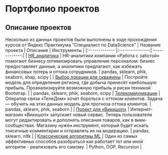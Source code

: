 # Портфолио проектов

## Описание проектов
Несколько из данных проектов были выполнены в ходе прохождения курсов от Яндекс Практикума "Специалист по DataScience"
| Название проекта | Описание | Инструменты |
|:------------- |:---------------:| -------------:|
| [HR_аналитика](https://github.com/OddFeline4/Practicum_projects/tree/main/HR_project)      | HR-аналитики компании «Работа с заботой» помогают бизнесу оптимизировать управление персоналом: бизнес предоставляет данные, а аналитики предлагают, как избежать финансовых потерь и оттока сотрудников.       | pandas, sklearn, phik, seaborn, shap, scipy        |
| [Выбор локации для скважины](https://github.com/OddFeline4/Practicum_projects/tree/main/Oilfield_project)       | Постройте модель для определения региона, где добыча принесёт наибольшую прибыль. Проанализируйте возможную прибыль и риски техникой Bootstrap.       |         |  pandas, sklearn, phik, seaborn, scipy
| [Телекоммуникации](https://github.com/OddFeline4/Practicum_projects/tree/main/Telecommunication_project)        | Оператор связи «ТелеДом» хочет бороться с оттоком клиентов. Задача — обучить на этих данных модель для прогноза оттока клиентов.     |  pandas, sklearn, phik, seaborn |
| [Проект для «Викишоп»](https://github.com/OddFeline4/Practicum_projects/tree/main/Text_class_project)       | Интернет-магазин «Викишоп» запускает новый сервис. Теперь пользователи могут редактировать и дополнять описания товаров, как в вики-сообществах. Магазину нужен инструмент, который будет искать токсичные комментарии и отправлять их на модерацию.  | pandas, sklearn, nltk |
| [Классические алгоритмы ML](https://github.com/OddFeline4/Practicum_projects/tree/main/ML_algorithms/ML_algorithms)         | Один из самых эффективных способов разобраться как работает тот или иной алгоритм - реализовать его самому. | Python, OOP, Recursion        |

